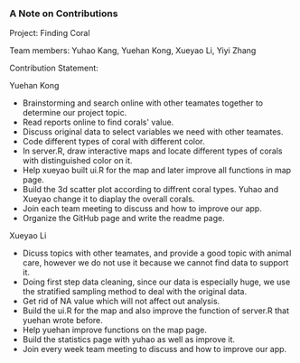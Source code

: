 ### A Note on Contributions

Project: Finding Coral

Team members: Yuhao Kang, Yuehan Kong, Xueyao Li, Yiyi Zhang

Contribution Statement:

Yuehan Kong
+ Brainstorming and search online with other teamates together to determine our project topic.
+ Read reports online to find corals' value.
+ Discuss original data to select variables we need with other teamates.
+ Code different types of coral with different color.
+ In server.R, draw interactive maps and locate different types of corals with distinguished color on it. 
+ Help xueyao built ui.R for the map and later improve all functions in map page.
+ Build the 3d scatter plot according to diffrent coral types. Yuhao and Xueyao change it to diaplay the overall corals.
+ Join each team meeting to discuss and how to improve our app.
+ Organize the GitHub page and write the readme page.

Xueyao Li
+ Dicuss topics with other teamates, and provide a good topic with animal care, however we do not use it because we cannot find data to support it.
+ Doing first step data cleaning, since our data is especially huge, we use the stratified sampling method to deal with the original data. 
+ Get rid of NA value which will not affect out analysis.
+ Build the ui.R for the map and also improve the function of server.R that yuehan wrote before.
+ Help yuehan improve functions on the map page.
+ Build the statistics page with yuhao as well as improve it.
+ Join every week team meeting to discuss and how to improve our app.
